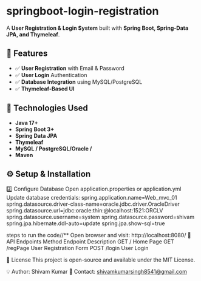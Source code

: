 # springboot-login-registration


A **User Registration & Login System** built with **Spring Boot, Spring-Data JPA, and Thymeleaf**.

## 📌 Features
- ✅ **User Registration** with Email & Password  
- ✅ **User Login** Authentication  
- ✅ **Database Integration** using MySQL/PostgreSQL  
- ✅ **Thymeleaf-Based UI**  

## 🚀 Technologies Used
- **Java 17+**
- **Spring Boot 3+**
- **Spring Data JPA**
- **Thymeleaf**
- **MySQL / PostgreSQL/Oracle /**
- **Maven**

## ⚙️ Setup & Installation

2️⃣ Configure Database
Open application.properties or application.yml 
Update database credentials:
spring.application.name=Web_mvc_01
spring.datasource.driver-class-name=oracle.jdbc.driver.OracleDriver
spring.datasource.url=jdbc:oracle:thin:@localhost:1521:ORCLV
spring.datasource.username=system
spring.datasource.password=shivam
spring.jpa.hibernate.ddl-auto=update
spring.jpa.show-sql=true

steps to run the code//**
Open browser and visit: http://localhost:8080/
📄 API Endpoints
Method	Endpoint	Description
GET	/	Home Page
GET	/regPage	User Registration Form
POST	/login	User Login

📜 License
This project is open-source and available under the MIT License.

💡 Author: Shivam Kumar
📧 Contact: shivamkumarsingh8541@gmail.com









